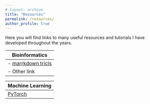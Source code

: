 ```yaml
---
# layout: archive
title: "Resources"
permalink: /resources/
author_profile: true
---
```


Here you will find links to many useful resources and tutorials I have developed throughout the years. 


| Bioinformatics |
|-----------|
| - [marrkdown tricls](https://ashleyvsch.github.io/resources/markdown-tricks/) |
| - Other link |





| Machine Learning |
|-----------|
| [PyTorch](https://ashleyvsch.github.io/fashion-mnist/) |

